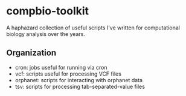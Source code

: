 compbio-toolkit
===============

A haphazard collection of useful scripts I've written for
computational biology analysis over the years.


Organization
------------

* cron: jobs useful for running via cron
* vcf: scripts useful for processing VCF files
* orphanet: scripts for interacting with orphanet data
* tsv: scripts for processing tab-separated-value files